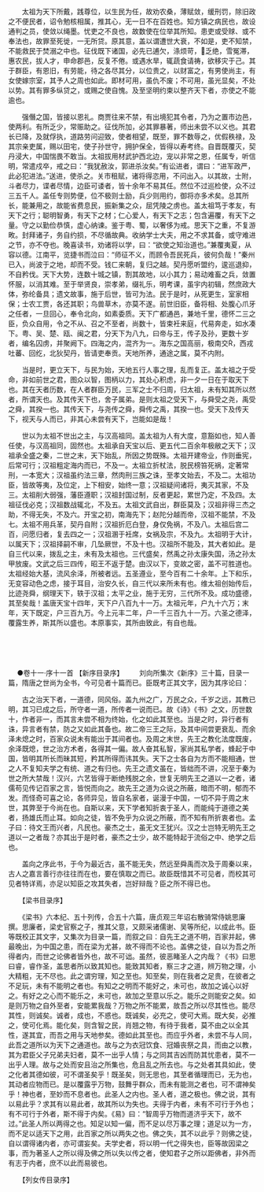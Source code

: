 <!-- { "loadSidebar": true } -->
　　太祖为天下所戴，践尊位，以生民为任，故劝农桑，薄赋敛，缓刑罚，除旧政之不便民者，诏令勉核相属，推其心，无一日不在百姓也。知方镇之病民也，故设通判之员，使敛以绳墨。忧吏之不良也，故数使在位举其所知。患吏或受赇、或不奉法也，故罪至死徙，一无所贷。原其意，盖以谓遭世大衰，不如是，吏不知禁，不能救民于焚溺之中也。征伐既下诸国，必先已逋欠，涤烦苛，乏绝，雪冤滞，惠农民，拔人才，申命郡邑，反复不倦。或遇水旱，辄蔬食请祷，欲移灾于己。其于群臣，有恩旧，有劳能，待之各尽其分，以位贵之，以财富之，有男使尚主，有女使嫁宗室，其予人之周也如此。即材可用，虽仇不废；不可用，虽光显矣，不处以势。其有罪多纵贷之，或赐之使自愧。及至坚明约束以整齐天下者，亦使之不能逾也。

　　强僭之国，皆接以恩礼。商贾往来不禁，有出境犯其令者，乃为之置市边邑，使两利。有所乏少，常赈助之。征伐所加，必其罪暴著，师出未尝不以义也。其君长已降，及就俘执，道路劳问迎致，使者相望，既至，罪不数辱之，优假秩禄，及其宗亲吏属，赐以田宅，使子孙世守，拥护保全，皆得以寿考终。自晋既覆灭，契丹浸大，中国惴畏不敢当。太祖拔用材武护西北边，宠以非常之恩，任属专，听信明，常遣戍卒，戒之曰：“我犹赦汝，郭进杀汝矣。”有讼进者，谓曰：“进军政严，此必犯进法。”送进，使杀之。关市租赋，诸将得恣用，不问出入。以其故，士附，斗者尽力，谍者尽情，边臣可诿者，皆十余年不易其任。然位不过巡检使，众不过三五千人。盖任专则势便，位不极则士励，兵少则用约，御将亦多术矣。总其所长，能兼用之，故能省费息民，振新集之众，屈凭陵之虏也。盖太祖笃于孝友，有天下之行；聪明智勇，有天下之材；仁心爱人，有天下之志；包含遍覆，有天下之量。守之以勤俭恭慎，虚心纳谏。鉴于粤、蜀，以奢侈为戒。思天下之重，不复游畋。封拜诸子，务自约损，不尽循故典。收纳学士大夫，用之不求其备，或守难进之节，亦不夺也。晚喜读书，劝诸将以学，曰：“欲使之知治道也。”兼覆夷夏，从容以德。江南平，览捷书而泣曰：“师征不义，而顾令吾民死兵，彼何负哉！”秦州已入，尚波于之地，却而不受。钱ㄈ来朝，复归之越。契丹愿听盟约，逡巡退抑，不自矜伐。天下大势，连数十城之镇，割其故地，以小其力；易动难畜之兵，敛置怀服，以消其难。至于举贤良，崇孝弟，缀礼乐，明考课，虽宇内初辑，然庶政大体，弥纶备具；遗文故事，施于后世，皆可为法。民于是时，从死更生，室家相保；士农工贾，各还其职；鸟兽草木，亦莫不遂。前世旧臣，备将相、处腹心爪牙之任者，一旦回心，奉令北向，如素委质。天下广都通邑，兼地千里，德怀二三之臣，负众自用，令之不从、召之不至者，尚数十，皆束衽来庭，代易奔走，如水凑下。粤、吴、楚、瓯、闽之君，分天下为八九，曰帝与王，传子及孙，更数十岁者，编名囚虏，并聚阙下。四海之内，混齐为一。海东之国高丽，极南交，西戎吐蕃、回纥，北狄契丹，皆请吏奉贡。天地所养，通途之属，莫不内附。

　　当是时，更立天下，与民为始，天地五行人事之理，乱而复正。盖太祖之于受命，非如前世之君，图众以智，图柄以力，其处心积虑，非一夕一日在于取天下也。其在天者历数，在人者群臣万民，三军之士不归周，归太祖，未有知其所以然者，所谓天也。及其传天下也，舍子属弟。是则太祖之受天下，与舜受之尧，禹受之舜，其揆一也。其传天下，与尧传之舜，舜传之禹，其揆一也。受天下及传天下，视天与人而已，非其心未尝有天下，岂能如是哉！

　　世以为太祖不世出之主，与汉高祖同。盖太祖为人有大度，意豁如也，知人善任使，与汉高祖同，固然也。太祖承自天宝以后、更五代二百余年极敝之天下；汉祖承全盛之秦，二世之末，天下始乱，所因之势既殊。太祖开建帝业，作则垂宪，后常可行；汉祖粗定海内而已，不及一。太祖立折杖法，脱民榜笞死祸，定著常刑，一本宽大；汉祖虽约法三章，然肉刑三族之诛，至孝文始去，不及二。太祖功臣，皆故等夷，及位定，上下相安，始终一意；汉祖疑间诸将，夷灭其家，不及三。太祖削大弱强，藩臣遵职；汉祖封国过制，反者更起，累世乃定，不及四。太祖征伐必克；汉祖数战辄北，不及五。太祖文武自出，群臣莫及；汉祖非得三杰之助，不得无失，不及六。开宝之初，南海先下；赵陀分越而帝，汉祖不能禁，不及七。太祖不用兵革，契丹自附；汉祖折厄白登，身仅免祸，不及八。太祖后宫二百，问愿归者，复去四之一；汉祖溷于衽席，女祸及宗，不及九。太祖明于大计，以属天下；汉祖择嗣不审，几坠厥世，不及十也。汉祖所不能及，其大者如此。是自三代以来，拨乱之主，未有及太祖也。三代盛矣，然禹之孙太康失国，汤之孙太甲放废。文武之后三四传，昭王不返于楚。由汉以下，变故之密，盖不可胜道也。太祖经始大基，流风余泽，所被者远。五圣遵业，至今百有二十余年。上下和乐，无变容动色之虑，接于耳目，治安久长，自三代以来所未有也。维太祖创始传后，比迹尧舜，纲理天下，轶于汉祖；太平之业，施于无穷，三代所不及。成功盛德，其至矣哉！盖唐天宝十四年，天下户八百九十一万。太祖元年，户九十六万；末年，天下既定，户三百九万。今上元丰二年，户一千三百九十一万。六圣之德泽，覆露生养，斯其所以盛也。本原事实，其所由致此，有自也哉。 
　

　




　

　
●卷十一·序十一首
【新序目录序】
　　刘向所集次《新序》三十篇，目录一篇，隋唐之世尚为全书，今可见者十篇而已。臣既考正其文字，因为其序论曰：

　　古之治天下者，一道德，同风俗。盖九州之广，万民之众，千岁之远，其教已明，其习已成之后，所守者一道，所传者一说而已。故《诗》《书》之文，历世数十，作者非一，而其言未尝不相为终始，化之如此其至也。当是之时，异行者有诛，异言者有禁，防之又如此其备也。故二帝三王之际，及其中间尝更衰乱、而余泽未熄之时，百家众说未有能出于其间者也。及周之末世，先王之教化法度既废，余泽既熄，世之治方术者，各得其一偏。故人奋其私智，家尚其私学者，蜂起于中国，皆明其所长而昧其短，矜其所得而讳其失。天下之士各自为方而不能相通，世之人不复知夫学之有统、道之有归也。先王之遗文虽在，皆绌而不讲，况至于秦为世之所大禁哉！汉兴，六艺皆得于断绝残脱之余，世复无明先王之道以一之者，诸儒苟见传记百家之言，皆悦而向之。故先王之道为众说之所蔽，暗而不明，郁而不发。而怪奇可喜之论，各师异见，皆自名家者，诞漫于中国，一切不异于周之末世，其弊至于今尚在也。自斯以来，天下学者知折衷于圣人，而能纯于道德之美者，扬雄氏而止耳。如向之徒，皆不免乎为众说之所蔽，而不知有所折衷者也。孟子曰：待文王而兴者，凡民也。豪杰之士，虽无文王犹兴。汉之士岂特无明先王之道以一之者哉？亦其出于是时者，豪杰之士少，故不能特起于流俗之中、绝学之后也。

　　盖向之序此书，于今为最近古，虽不能无失，然远至舜禹而次及于周秦以来，古人之嘉言善行亦往往而在也，要在慎取之而已。故臣既惜其不可见者，而校其可见者特详焉，亦足以知臣之攻其失者，岂好辩哉？臣之所不得已也。

　　【梁书目录序】

　　《梁书》六本纪、五十列传，合五十六篇，唐贞观三年诏右散骑常侍姚思廉撰。思廉者，梁史官察之子，推其父意，又颇采诸儒谢、吴等所纪，以成此书。臣等既校正其文字，又集次为目录一篇，而叙之曰：自先王之道不明，百家并起，佛最晚出，为中国之患，而在梁为尤甚，故不得而不论也。盖佛之徒，自以为吾之所得者内，而世之论佛者皆外也，故不可诎。虽然，彼恶睹圣人之内哉？《书》曰思曰睿，睿作圣，盖思者所以致其知也。能致其知者，察三才之道，辨万物之理，小大精粗，无不尽也。此之谓穷理，知之至也。知至矣，则在我者之足贵，在彼者之不足玩，未有不能明之者也。有知之之明而不能好之，未可也，故加之诚心以好之。有好之之心而不能乐之，未可也，故加之至意以乐之。能乐之则能安之矣。如是则万物之自外至者，安能累我哉？万物之所不能累，故吾之所以尽其性也。能尽其性，则诚矣。诚者，成也，不惑也。既诚矣，必充之，使可大焉。既大矣，必推之，使可化焉。能化矣，则含智之民，肖翘之物，有待于我者，莫不由之以全其性，遂其宜，而吾之用与天地参矣。德如此其至也。而应乎外者，未尝不与人同，此吾之道所以为天下之通道也。故与之为衣冠饮食、冠婚丧祭之具，而由之以教，其为君臣父子兄弟夫妇者，莫不一出乎人情；与之同其吉凶而防其忧患者，莫不一出乎人理。故与之处而安且治之所集也，危且乱之所去也。与之处者其具如此，使之化者其德如彼，可不谓圣矣乎！既圣矣，则无思也，其至者循理而已，无为也，其动者应物而已。是以覆露乎万物，鼓舞乎群众，而未有能测之者也，可不谓神矣乎！神也者，至妙而不息者也。此圣人之内也。圣人者，道之极也。佛之说，其有以易此乎？求其有以易此者，故其所以为失也。夫得于内者，未有不可行于外也；有不可行于外者，斯不得于内矣。《易》曰：“智周乎万物而道济乎天下，故不过。”此圣人所以两得之也。知足以知一偏，而不足以尽万事之理；道足以为一方，而不足以适天下之用，此百家之所以两失之也。佛之失，其不以此乎？则佛之徒，自以谓得诸内者，亦可谓妄矣。夫学史者，将以明一代之得失也，臣等故因梁之事，而为著圣人之所以得及佛之所以失以传之者，使知君子之所以距佛者，非外而有志于内者，庶不以此而易彼也。

　　【列女传目录序】

